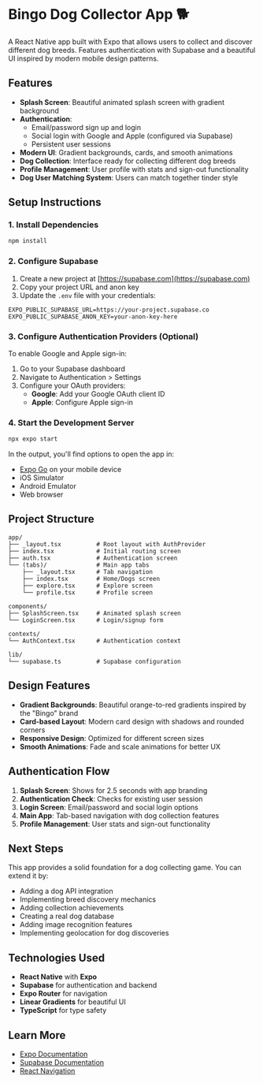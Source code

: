 # Bingo Dog Collector App 🐕

A React Native app built with Expo that allows users to collect and discover different dog breeds. Features authentication with Supabase and a beautiful UI inspired by modern mobile design patterns.

## Features

- **Splash Screen**: Beautiful animated splash screen with gradient background
- **Authentication**: 
  - Email/password sign up and login
  - Social login with Google and Apple (configured via Supabase)
  - Persistent user sessions
- **Modern UI**: Gradient backgrounds, cards, and smooth animations
- **Dog Collection**: Interface ready for collecting different dog breeds
- **Profile Management**: User profile with stats and sign-out functionality
- **Dog User Matching System**: Users can match together tinder style

## Setup Instructions

### 1. Install Dependencies

```bash
npm install
```

### 2. Configure Supabase

1. Create a new project at [https://supabase.com](https://supabase.com)
2. Copy your project URL and anon key
3. Update the `.env` file with your credentials:

```env
EXPO_PUBLIC_SUPABASE_URL=https://your-project.supabase.co
EXPO_PUBLIC_SUPABASE_ANON_KEY=your-anon-key-here
```

### 3. Configure Authentication Providers (Optional)

To enable Google and Apple sign-in:

1. Go to your Supabase dashboard
2. Navigate to Authentication > Settings
3. Configure your OAuth providers:
   - **Google**: Add your Google OAuth client ID
   - **Apple**: Configure Apple sign-in

### 4. Start the Development Server

```bash
npx expo start
```

In the output, you'll find options to open the app in:
- [Expo Go](https://expo.dev/go) on your mobile device
- iOS Simulator 
- Android Emulator
- Web browser

## Project Structure

```
app/
├── _layout.tsx          # Root layout with AuthProvider
├── index.tsx            # Initial routing screen
├── auth.tsx             # Authentication screen
└── (tabs)/              # Main app tabs
    ├── _layout.tsx      # Tab navigation
    ├── index.tsx        # Home/Dogs screen
    ├── explore.tsx      # Explore screen
    └── profile.tsx      # Profile screen

components/
├── SplashScreen.tsx     # Animated splash screen
└── LoginScreen.tsx      # Login/signup form

contexts/
└── AuthContext.tsx      # Authentication context

lib/
└── supabase.ts          # Supabase configuration
```

## Design Features

- **Gradient Backgrounds**: Beautiful orange-to-red gradients inspired by the "Bingo" brand
- **Card-based Layout**: Modern card design with shadows and rounded corners
- **Responsive Design**: Optimized for different screen sizes
- **Smooth Animations**: Fade and scale animations for better UX

## Authentication Flow

1. **Splash Screen**: Shows for 2.5 seconds with app branding
2. **Authentication Check**: Checks for existing user session
3. **Login Screen**: Email/password and social login options
4. **Main App**: Tab-based navigation with dog collection features
5. **Profile Management**: User stats and sign-out functionality

## Next Steps

This app provides a solid foundation for a dog collecting game. You can extend it by:

- Adding a dog API integration
- Implementing breed discovery mechanics
- Adding collection achievements
- Creating a real dog database
- Adding image recognition features
- Implementing geolocation for dog discoveries

## Technologies Used

- **React Native** with **Expo**
- **Supabase** for authentication and backend
- **Expo Router** for navigation
- **Linear Gradients** for beautiful UI
- **TypeScript** for type safety

## Learn More

- [Expo Documentation](https://docs.expo.dev/)
- [Supabase Documentation](https://supabase.com/docs)
- [React Navigation](https://reactnavigation.org/)
